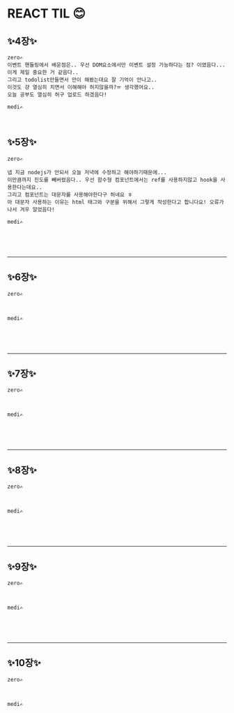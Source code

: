 # REACT TIL 😊

## ✨4장✨

```
zero✍️
이벤트 핸들링에서 배운점은.. 우선 DOM요소에서만 이벤트 설정 가능하다는 점? 이였음다... 이게 제일 중요한 거 같음다..
그리고 todolist만들면서 만이 해봤는대요 잘 기억이 안나고..
이것도 걍 열심히 치면서 이해해야 허지않을까?ㅠ 생각했어요..
오늘 공부도 열심히 허구 업로드 하겠음다!

```

```
medi✍️



```
## ✨5장✨

```
zero✍️

넵 지금 nodejs가 안되서 오늘 저녁에 수정하고 해야하기때문에...
이만큼까지 진도를 빼버렸음다.. 우선 함수형 컴포넌트에서는 ref를 사용하지않고 hook을 사용한다는데요.. 
그리고 컴포넌트는 대문자를 사용해야한다구 허네요 ㅎ
아 대문자 사용하는 이유는 html 태그와 구분을 위해서 그렇게 작성한다고 합니다요! 오류가 나서 겨우 알었음다!

```

```
medi✍️



```

<br>

----

## ✨6장✨

```
zero✍️



```

```
medi✍️



```

<br>

----
## ✨7장✨

```
zero✍️



```

```
medi✍️



```

<br>

----
## ✨8장✨

```
zero✍️



```

```
medi✍️



```

<br>

----
## ✨9장✨

```
zero✍️



```

```
medi✍️



```

<br>

----
## ✨10장✨

```
zero✍️



```

```
medi✍️



```

<br>


